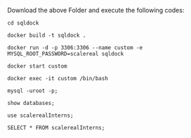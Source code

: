 Download the above Folder and execute the following codes:
<p><code>cd sqldock</code></p>
<p><code>docker build -t sqldock .</code></p>
<p><code>docker run -d -p 3306:3306 --name custom -e MYSQL_ROOT_PASSWORD=scalereal sqldock</code></p>
<p><code>docker start custom</code></p>
<p><code>docker exec -it custom /bin/bash</code></p>
<p><code>mysql -uroot -p;</code></p>
<p><code>show databases;</code></p>
<p><code>use scalerealInterns;</code></p>
<p><code>SELECT * FROM scalerealInterns;</code></p>
